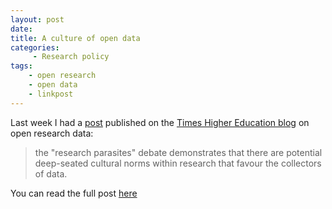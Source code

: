 ```yaml
---
layout: post
date: 
title: A culture of open data
categories:
     - Research policy
tags:
    - open research
    - open data
    - linkpost
---
```


Last week I had a [post](https://www.timeshighereducation.com/blog/jisc-futures-data-sharing-key-part-research-and-not-just-parasites) published on the [Times Higher Education blog](https://www.timeshighereducation.com/academic/blog) on open research data:

>the "research parasites" debate demonstrates that there are potential deep-seated cultural norms within research that favour the collectors of data.

You can read the full post [here](https://www.timeshighereducation.com/blog/jisc-futures-data-sharing-key-part-research-and-not-just-parasites)
